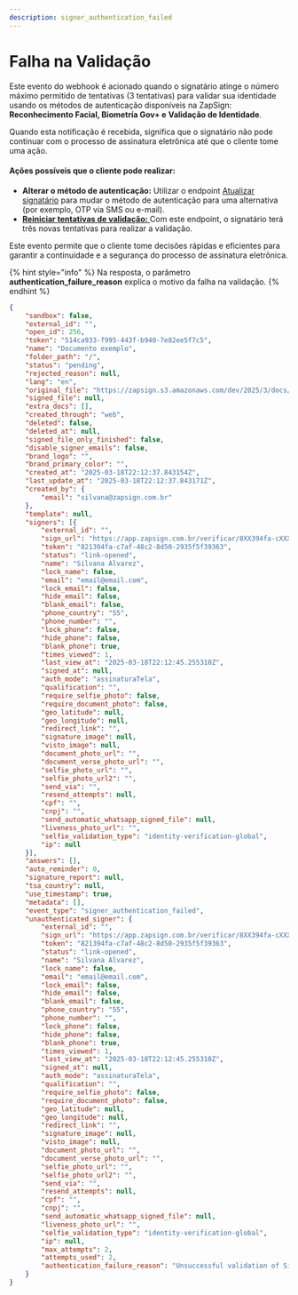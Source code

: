 ```yaml
---
description: signer_authentication_failed
---
```


# Falha na Validação

Este evento do webhook é acionado quando o signatário atinge o número máximo permitido de tentativas (3 tentativas) para validar sua identidade usando os métodos de autenticação disponíveis na ZapSign: **Reconhecimento Facial, Biometría Gov+ e** **Validação de Identidade**.

Quando esta notificação é recebida, significa que o signatário não pode continuar com o processo de assinatura eletrônica até que o cliente tome uma ação.

#### **Ações possíveis que o cliente pode realizar:**

* **Alterar o método de autenticação:** Utilizar o endpoint [Atualizar signatário](../../../signatarios/atualizar-signatario.md) para mudar o método de autenticação para uma alternativa (por exemplo, OTP via SMS ou e-mail).
* [**Reiniciar tentativas de validação:** ](../../../signatarios/reset-signer-attempts.md)Com este endpoint, o signatário terá três novas tentativas para realizar a validação.

Este evento permite que o cliente tome decisões rápidas e eficientes para garantir a continuidade e a segurança do processo de assinatura eletrônica.

{% hint style="info" %}
Na resposta, o parâmetro **authentication\_failure\_reason** explica o motivo da falha na validação.
{% endhint %}

```json
{
    "sandbox": false,
    "external_id": "",
    "open_id": 256,
    "token": "514ca933-f995-443f-b940-7e82ee5f7c5",
    "name": "Documento exemplo",
    "folder_path": "/",
    "status": "pending",
    "rejected_reason": null,
    "lang": "en",
    "original_file": "https://zapsign.s3.amazonaws.com/dev/2025/3/docs/92b22e27-b091-4398-940d-6d9976ecdbed/b3871a48-2636-4562-9919-e9dae326db55.pdf?AWSAccessKeyId=AKIASUFZJ7JCTI2ZRGWX&Signature=h7Fab%2F%2F1TggGxgbztlXaDcrxHCg%3D&Expires=1742339713",
    "signed_file": null,
    "extra_docs": [],
    "created_through": "web",
    "deleted": false,
    "deleted_at": null,
    "signed_file_only_finished": false,
    "disable_signer_emails": false,
    "brand_logo": "",
    "brand_primary_color": "",
    "created_at": "2025-03-18T22:12:37.843154Z",
    "last_update_at": "2025-03-18T22:12:37.843171Z",
    "created_by": {
        "email": "silvana@zapsign.com.br"
    },
    "template": null,
    "signers": [{
        "external_id": "",
        "sign_url": "https://app.zapsign.com.br/verificar/8XX394fa-cXXX48c2-8d50-2935f5XXX363",
        "token": "821394fa-c7af-48c2-8d50-2935f5f39363",
        "status": "link-opened",
        "name": "Silvana Alvarez",
        "lock_name": false,
        "email": "email@email.com",
        "lock_email": false,
        "hide_email": false,
        "blank_email": false,
        "phone_country": "55",
        "phone_number": "",
        "lock_phone": false,
        "hide_phone": false,
        "blank_phone": true,
        "times_viewed": 1,
        "last_view_at": "2025-03-18T22:12:45.255310Z",
        "signed_at": null,
        "auth_mode": "assinaturaTela",
        "qualification": "",
        "require_selfie_photo": false,
        "require_document_photo": false,
        "geo_latitude": null,
        "geo_longitude": null,
        "redirect_link": "",
        "signature_image": null,
        "visto_image": null,
        "document_photo_url": "",
        "document_verse_photo_url": "",
        "selfie_photo_url": "",
        "selfie_photo_url2": "",
        "send_via": "",
        "resend_attempts": null,
        "cpf": "",
        "cnpj": "",
        "send_automatic_whatsapp_signed_file": null,
        "liveness_photo_url": "",
        "selfie_validation_type": "identity-verification-global",
        "ip": null
    }],
    "answers": [],
    "auto_reminder": 0,
    "signature_report": null,
    "tsa_country": null,
    "use_timestamp": true,
    "metadata": [],
    "event_type": "signer_authentication_failed",
    "unauthenticated_signer": {
        "external_id": "",
        "sign_url": "https://app.zapsign.com.br/verificar/8XX394fa-cXXX48c2-8d50-2935f5XXX363",
        "token": "821394fa-c7af-48c2-8d50-2935f5f39363",
        "status": "link-opened",
        "name": "Silvana Alvarez",
        "lock_name": false,
        "email": "email@email.com",
        "lock_email": false,
        "hide_email": false,
        "blank_email": false,
        "phone_country": "55",
        "phone_number": "",
        "lock_phone": false,
        "hide_phone": false,
        "blank_phone": true,
        "times_viewed": 1,
        "last_view_at": "2025-03-18T22:12:45.255310Z",
        "signed_at": null,
        "auth_mode": "assinaturaTela",
        "qualification": "",
        "require_selfie_photo": false,
        "require_document_photo": false,
        "geo_latitude": null,
        "geo_longitude": null,
        "redirect_link": "",
        "signature_image": null,
        "visto_image": null,
        "document_photo_url": "",
        "document_verse_photo_url": "",
        "selfie_photo_url": "",
        "selfie_photo_url2": "",
        "send_via": "",
        "resend_attempts": null,
        "cpf": "",
        "cnpj": "",
        "send_automatic_whatsapp_signed_file": null,
        "liveness_photo_url": "",
        "selfie_validation_type": "identity-verification-global",
        "ip": null,
        "max_attempts": 2,
        "attempts_used": 2,
        "authentication_failure_reason": "Unsuccessful validation of Silvana Alvarez due to Attempted deceit, device screen used"
    }
}
```
